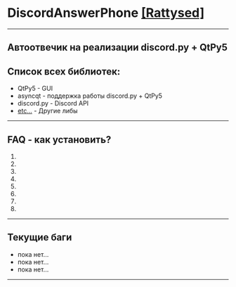 # DiscordAnswerPhone [[Rattysed]](https://github.com/Rattysed)
___
## Автоотвечик на реализации discord.py + QtPy5

## Список всех библиотек:
 - QtPy5 - GUI 
 - asyncqt - поддержка работы discord.py + QtPy5
 - discord.py - Discord API
 - [etc...](https://) - Другие либы

___

## FAQ - как установить?
 1.
 2.
 3.
 4.
 5.
 6.
 7.
 8.
 
___

## Текущие баги
 - пока нет...
 - пока нет...
 - пока нет...

___

 
